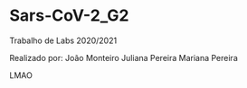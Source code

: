 # Sars-CoV-2_G2


Trabalho de Labs 2020/2021

Realizado por:
  João Monteiro
  Juliana Pereira
  Mariana Pereira
 
LMAO
